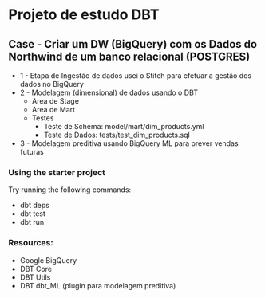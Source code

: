 # Projeto de estudo DBT

## Case - Criar um DW (BigQuery) com os Dados do Northwind de um banco relacional (POSTGRES)

- 1 - Etapa de Ingestão de dados usei o Stitch para efetuar a gestão dos dados no BigQuery
- 2 - Modelagem (dimensional) de dados usando o DBT
    - Area de Stage
    - Area de Mart
    - Testes
        - Teste de Schema: model/mart/dim_products.yml
        - Teste de Dados:  tests/test_dim_products.sql
- 3 - Modelagem preditiva usando BigQuery ML para prever vendas futuras
### Using the starter project
Try running the following commands:
- dbt deps
- dbt test
- dbt run

### Resources:
- Google BigQuery
- DBT Core
- DBT Utils
- DBT dbt_ML (plugin para modelagem preditiva)